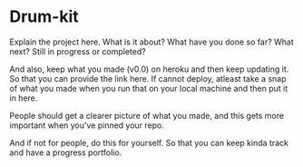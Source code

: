 # Drum-kit

Explain the project here. What is it about? What have you done so far? What next? Still in progress or completed?

And also, keep what you made (v0.0) on heroku and then keep updating it. So that you can provide the link here.
If cannot deploy, atleast take a snap of what you made when you run that on your local machine and then put it in here.

People should get a clearer picture of what you made, and this gets more important when you've pinned your repo.

And if not for people, do this for yourself. So that you can keep kinda track and have a progress portfolio.
